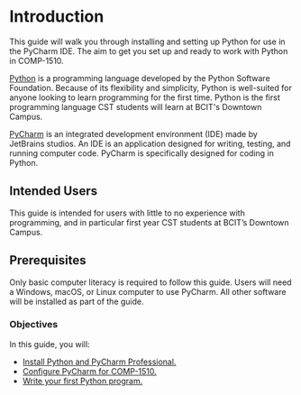 # Introduction

This guide will walk you through installing and setting up Python for use in the PyCharm IDE. The aim to get you set up and ready to work with Python in COMP-1510.

[Python](https://www.python.org/) is a programming language developed by the Python Software Foundation. Because of its flexibility and simplicity, Python is well-suited for anyone looking to learn programming for the first time. Python is the first programming language CST students will learn at BCIT's Downtown Campus.

[PyCharm](https://www.jetbrains.com/pycharm/) is an integrated development environment (IDE) made by JetBrains studios. An IDE is an application designed for writing, testing, and running computer code. PyCharm is specifically designed for coding in Python. 

## Intended Users

This guide is intended for users with little to no experience with programming, and in particular first year CST students at BCIT’s Downtown Campus.

## Prerequisites

Only basic computer literacy is required to follow this guide. Users will need a Windows, macOS, or Linux computer to use PyCharm. All other software will be installed as part of the guide.

### Objectives
In this guide, you will:

* [Install Python and PyCharm Professional.](installation.md)
* [Configure PyCharm for COMP-1510.](configuration.md)
* [Write your first Python program.](first_program.md)


